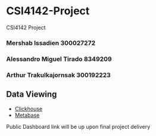 # CSI4142-Project
CSI4142 Project

### Mershab Issadien 300027272
### Alessandro Miguel Tirado 8349209
### Arthur Trakulkajornsak 300192223 

## Data Viewing
- [Clickhouse](CSI4142-clickhouse.mershab.xyz/play)
- [Metabase](CSI4142-metabase.mershab.xyz)

Public Dashboard link will be up upon final project delivery
